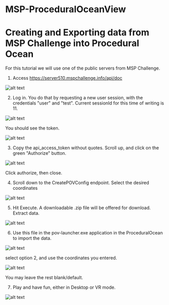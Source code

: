 # MSP-ProceduralOceanView

# Creating and Exporting data from MSP Challenge into Procedural Ocean


For this tutorial we will use one of the public servers from MSP Challenge. 


1. Access https://server510.mspchallenge.info/api/doc

![alt text](image-1.png)


2. Log in. You do that by requesting a new user session, with the credentials "user" and "test". Current sessionId for this time of writing is 11. 


![alt text](image-2.png)

You should see the token.

![alt text](image-3.png)

3. Copy the api_access_token without quotes. Scroll up, and click on the green "Authorize" button.

![alt text](image-4.png)



Click authorize, then close.

4. Scroll down to the CreatePOVConfig endpoint. Select the desired coordinates


![alt text](image-5.png)

5. Hit Execute. A downloadable .zip file will be offered for download. Extract data.

![alt text](image-6.png)


6. Use this file in the pov-launcher.exe application in the ProceduralOcean to import the data.

![alt text](image-7.png)


select option 2, and use the coordinates you entered. 

![alt text](image-8.png)

You may leave the rest blank/default.

7. Play and have fun, either in Desktop or VR mode.

![alt text](image-9.png)